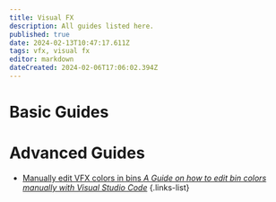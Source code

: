 ```yaml
---
title: Visual FX
description: All guides listed here.
published: true
date: 2024-02-13T10:47:17.611Z
tags: vfx, visual fx
editor: markdown
dateCreated: 2024-02-06T17:06:02.394Z
---
```


# Basic Guides


# Advanced Guides

- [Manually edit VFX colors in bins *A Guide on how to edit bin colors manually with Visual Studio Code*](/specific-guide/coding-landing/man-edit-vfxcolor)
{.links-list}



